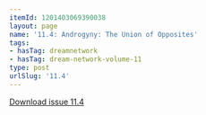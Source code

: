 ```yaml
---
itemId: 1201403069390038
layout: page
name: '11.4: Androgyny: The Union of Opposites'
tags:
- hasTag: dreamnetwork
- hasTag: dream-network-volume-11
type: post
urlSlug: '11.4'
---
```

<a href="files/pdfs/Volume_11/11.4-Dream-Network_Volume-11_No-4.pdf" download="">Download issue 11.4</a>